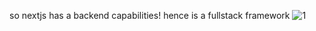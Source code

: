 so nextjs has a backend capabilities! hence is a fullstack framework
![1](https://user-images.githubusercontent.com/50621975/182148789-7ffbfa86-8ab6-4134-9054-51d0a90281f6.png)
